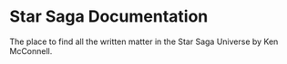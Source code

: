 # Star Saga Documentation

The place to find all the written matter in the Star Saga Universe by Ken McConnell.
